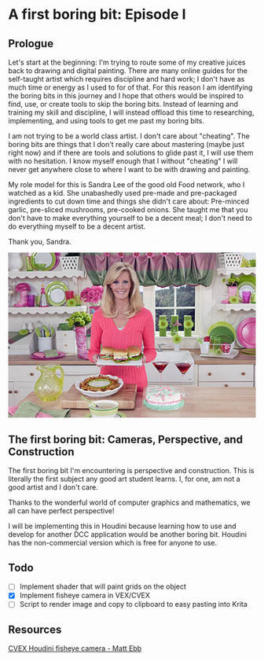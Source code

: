 # A first boring bit: Episode I

## Prologue

Let's start at the beginning: I'm trying to route some of my creative juices
back to drawing and digital painting. There are many online guides for the
self-taught artist which requires discipline and hard work; I don't have as
much time or energy as I used to for of that. For this reason I am identifying
the boring bits in this journey and I hope that others would be inspired to
find, use, or create tools to skip the boring bits. Instead of learning and
training my skill and discipline, I will instead offload this time to
researching, implementing, and using tools to get me past my boring bits.

I am not trying to be a world class artist. I don't care about "cheating". The
boring bits are things that I don't really care about mastering (maybe just
right now) and if there are tools and solutions to glide past it, I will use
them with no hesitation. I know myself enough that I without "cheating" I will
never get anywhere close to where I want to be with drawing and painting.

My role model for this is Sandra Lee of the good old Food network, who I
watched as a kid. She unabashedly used pre-made and pre-packaged ingredients to
cut down time and things she didn't care about: Pre-minced garlic, pre-sliced
mushrooms, pre-cooked onions. She taught me that you don't have to make
everything yourself to be a decent meal; I don't need to do everything myself
to be a decent artist.

Thank you, Sandra.

![Thank you, Sandra Lee](prologue/sandra-lee.jpg)

## The first boring bit: Cameras, Perspective, and Construction

The first boring bit I'm encountering is perspective and construction. This is
literally the first subject any good art student learns. I, for one, am not a
good artist and I don't care.

Thanks to the wonderful world of computer graphics and mathematics, we all can
have perfect perspective!

I will be implementing this in Houdini because learning how to use and develop
for another DCC application would be another boring bit. Houdini has the
non-commercial version which is free for anyone to use.

## Todo

- [ ] Implement shader that will paint grids on the object
- [X] Implement fisheye camera in VEX/CVEX
- [ ] Script to render image and copy to clipboard to easy pasting into Krita

## Resources

[CVEX Houdini fisheye camera - Matt Ebb](http://mattebb.com/blog/weblog/houdini-fisheye-camera/)
